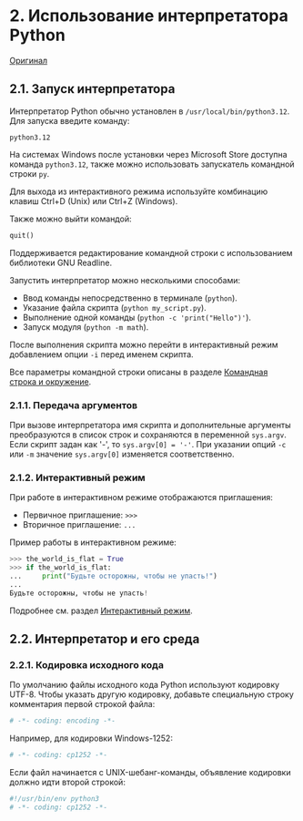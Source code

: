 # 2. Использование интерпретатора Python

[Оригинал](https://docs.python.org/3.12/tutorial/interpreter.html)

## 2.1. Запуск интерпретатора

Интерпретатор Python обычно установлен в `/usr/local/bin/python3.12`. Для запуска введите команду:

```shell
python3.12
```

На системах Windows после установки через Microsoft Store доступна команда `python3.12`, также можно использовать запускатель командной строки `py`.

Для выхода из интерактивного режима используйте комбинацию клавиш Ctrl+D (Unix) или Ctrl+Z (Windows).

Также можно выйти командой:

```python
quit()
```

Поддерживается редактирование командной строки с использованием библиотеки GNU Readline.

Запустить интерпретатор можно несколькими способами:

- Ввод команды непосредственно в терминале (`python`).
- Указание файла скрипта (`python my_script.py`).
- Выполнение одной команды (`python -c 'print("Hello")'`).
- Запуск модуля (`python -m math`).

После выполнения скрипта можно перейти в интерактивный режим добавлением опции `-i` перед именем скрипта.

Все параметры командной строки описаны в разделе [Командная строка и окружение](https://docs.python.org/3.12/using/cmdline.html#using-on-general).

### 2.1.1. Передача аргументов

При вызове интерпретатора имя скрипта и дополнительные аргументы преобразуются в список строк и сохраняются в переменной `sys.argv`. Если скрипт задан как '-', то `sys.argv[0] = '-'`. При указании опций `-c` или `-m` значение `sys.argv[0]` изменяется соответственно.

### 2.1.2. Интерактивный режим

При работе в интерактивном режиме отображаются приглашения:

- Первичное приглашение: `>>>`
- Вторичное приглашение: `...`

Пример работы в интерактивном режиме:

```python
>>> the_world_is_flat = True
>>> if the_world_is_flat:
...     print("Будьте осторожны, чтобы не упасть!")
...
Будьте осторожны, чтобы не упасть!
```

Подробнее см. раздел [Интерактивный режим](https://docs.python.org/3.12/tutorial/appendix.html#tut-interac).

## 2.2. Интерпретатор и его среда

### 2.2.1. Кодировка исходного кода

По умолчанию файлы исходного кода Python используют кодировку UTF-8. Чтобы указать другую кодировку, добавьте специальную строку комментария первой строкой файла:

```python
# -*- coding: encoding -*-
```

Например, для кодировки Windows-1252:

```python
# -*- coding: cp1252 -*-
```

Если файл начинается с UNIX-шебанг-команды, объявление кодировки должно идти второй строкой:

```python
#!/usr/bin/env python3
# -*- coding: cp1252 -*-
```
